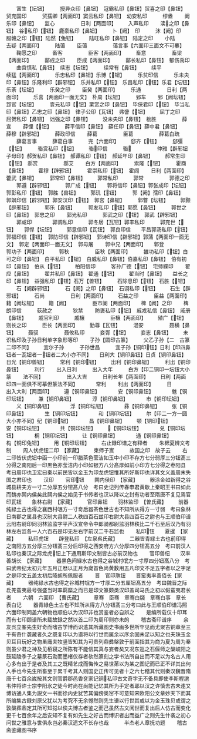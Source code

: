 <!-- { "loadSidebar": true } -->
　　富生【坛钮】　　　授异众印【鼻钮】　冦霸私印【鼻钮】贸喜之印【鼻钮】　贸充国印　　　贸孺卿【两面印】窦云私印【鼻钮】　幼安私印　　　缪盎
　　阚乐印【鼻钮】　　监心　　　　　日利【两面印】
　　入声私印
　　渎之印【鼻钮】　谷私印【钮】　鹿豪私印【鼻钮】
　　卜【阙】　印　　　沐【阙】印　　　　服赣之印【钮】陆然【兔钮】　　　陆旺私印【鼻钮】　陆定之印
　　小陆　　　　　去疑【两面印】　　　陆蔼
　　臣蔼　　　　　蔼言事【六面印三面文不可摹】
　　鞠愿之印　　　畜客　　　　　臣客【两面印】
　　畜意　　　　　畜梁【两面印】　　　鄐成之印
　　臣成【两面印】　　　鄐长私印【鼻钮】　郁伤禹印
　　曲宫慎私【鼻钮】　续志【坛钮】　　　续常有【鼻钮】
　　续平　　　　　续猛【两面印】　　　乐忠私印【鼻钮】乐博【钮】　　　乐贫印信　　　乐未央印【鼻钮】乐隆利印【辟邪钮】　乐并私印【钮】　乐昌私印【钮】乐君【坛钮】　　　乐荼【坛钮】　　　乐癸之印
　　臣癸【两面印】　　　乐通　　　　　日利【两面印】
　　乐喜【两面印一面无文】　朴周【坛钮】　　　郅车
　　郅【阙坛钮】　　　郅官【坛钮】　　　壹元私印【钮】栗赏之印【鼻钮】　毕侠君印【钮】　毕当私印【鼻钮】乙忠之印【鼻钮】　律子公印【瓦钮】　弗詟【钮】
　　屈丁之印　　　屈贺私印【鼻钮】　诎强之印【鼻钮】
　　没未央印【鼻钮】　柮胜　　　　　薛宣
　　薛悝【钮】　　　薛平信印【鼻钮】　薛任印【鼻钮】薛中君【鼻钮】　　薛穆【辟邪钮】　　　薛政印信
　　薛葛　　　　　臣葛　　　　　薛葛白疏
　　薛葛言事　　　薛葛白事　　　完【六面印】
　　郄齐【钮】　　　郄彊【钮】　　　骆赏私印【钮】
　　骆印信　　　骆　　　　　仲雅【辟邪钮子母印】郝贺私印【鼻钮】　郝谭私印【钮】　郝延年印【鼻钮】
　　郝常生印【钮】　郝赏　　　　　郝艾
　　白方【两面印】　　　索隆【钮】　　　霍商【鼻钮】
　　霍穆【辟邪钮】　　　霍崇私印【钮】　霍闾
　　日利【两面印】　　　藿武【鼻钮】　　　郭常印【鼻钮】
　　郭常私印　　　郭常　　　　　郭德之印
　　郭遵【辟邪钮】　　　郭广成【钮】　　郭将信印【鼻钮】郭张成印【坛钮】　郭彭私印【钮】　郭胜【兽钮】
　　郭玑【钮】　　　郭【阙】孺印【鼻钮】　郭飒印信【辟邪钮】郭安汉印【钮】　郭宫【鼻钮】　　　郭瞥【坛钮】
　　郭颢【辟邪钮】　　　郭乐【鼻钮】　　　郭友私印【钮】郭愿【鼻钮】　　　郭世之印【鼻钮】　郭忠之印
　　郭光私印　　　郭武之印【钮】　郭武【辟邪钮】
　　郭咸印　　　　郭调私印　　　郭冬居【瓦钮】郭丰私印　　　郭充世【钮】　　郭悍【坛钮】
　　郭意信印【瓦钮】　郭良印信　　平昌郭汤私印【钮】郭福印信【钮】　郭防印信【辟邪钮】　郭诗印信【辟邪钮】郭蒲【两面印一面无文】　郭定【两面印一面无文】　郭母屠
　　郭中兄【两面印】　　郭登　　　　　郭功子【两面印】
　　郭秋　　　　　臣秋【两面印】　　　雒功私印【钮】白可之印【鼻钮】　白平私印【钮】　白威私印【鼻钮】伯嘉私印【鼻钮】　伯有初印【鼻钮】　伯从【钮】
　　柏阳信印　　　客孙广德【钮】　宅师緤印
　　翟应【鼻钮】　　　翟并私印【鼻钮】　翟通【钮】
　　翟当时【鼻钮】　　益长之印【鼻钮】　益强私印【钮】石万【兽钮】　　　石除息印【钮】　石胜【钮】
　　石【阙辟邪钮】　　　石【阙】之印【鼻钮】　石诩私印【钮】
　　石生【辟邪钮】　　　石尚　　　　　日利【两面印】
　　石益之印　　　臣益【两面印】　　　籍【阙坛钮】
　　籍【阙】　　　　　臣市阑【两面印】　　椑【阙】之印
　　椑朗印信　　　荻赦之　　　　狄禁
　　防褒私印【钮】　戚戎私信【鼻钮】　戚册【鼻钮】
　　戚官利印　　　戚欀　　　　　臣欀【两面印】
　　殖广【钮】　　　则长之印　　　臣长【两面印】
　　勤尊【瓦钮】　　　浥安　　　　　聂横【鼻钮】
　　聂驭　　　　　聂攸私印　　　妾胥【钮】
　　妾志【鼻钮】
　　未识私印及子孙日利单字象形等印
　　子孙【圆印古篆】　　　父乙子孙【二　古篆二印不同】
　　宜尔子孙　　　子孙世昌　　　宜子孙【铜印钮】日利【印四鼻钮者一瓦钮者一钮者二大小亦不同】　　日利大【铜印鼻钮】日贞【铜印鼻钮】　　　日光【铜印兽钮】　　　常利【铜印钮】
　　出利【铜印鼻钮】　　　利出【铜印鼻钮】　　　利行
　　出入日利　　　出入大年　　　白方【印二铜印一坛钮大小篆
　　法不同】　　　　　出入大吉　　　日利长年【两面印】
　　日利【两面印四一面俱不可摹但篆法不同】　　　　常利
　　利出【两面印】　　　日　　　　　　出入大利【两面印】
　　遵【铜印鼻钮】　　　　安【铜印鼻钮】　　　　魋【铜印坛钮】
　　兼【铜印鼻钮】　　　　淳【铜印鼻钮】　　　　市【铜印坛钮】
　　义【铜印鼻钮】　　　　浮【铜印坛钮】　　　　彞【铜印鼻钮】
　　张【铜印鼻钮】　　　　生【铜印坛钮】　　　　和【铜印坛钮】
　　尔【印二一方一圆大小亦不同】纪【铜印钮】　　　　昌【铜印鼻钮】
　　顿【铜印钮】　　　　安【铜印坛钮】　　　　共【铜印坛钮】
　　【铜印坛钮】　　　　兑【铜印坛钮】　　　　桐【铜印坛钮】
　　让【铜印鼻钮】　　　　通【铜印鼻钮】　　　　构【铜印兔钮】
　　用【铜印坛钮】
　　右止録印谱之有释者
　　朱楒夏辨文考制
　　周人伏虎钮二印　【家藏】
　　束师子賔　　　故国之印　故子云
　　右二印皆伏虎钮中函一小印前一印腊茶色莹洁如玉中小印不存方七分弱厚三分钮髙三分得之南阳后一印黒色亦莹洁内小印如银方八分髙厚如前小印方七分得之枣阳县　考曰周印也卫宏曰秦以前民皆以金玉为印龙虎钮惟其所好斯印也详其文义盖周末失国之君印也
　　汉印
　　官印钮　　闗内侯印　【家藏】
　　器涂金如新得之谷城县耕夫方一寸二分厚五分钮髙八分　考曰史记列传春申君黄歇上秦昭王书曰如此而魏亦闗内侯矣此闗内侯之始见于书传者也汉以降以之封有功者至隋唐不复见焉官印瓦钮　　象林右尉　【家藏】
　　官印鼻钮　　羽林监印　【曽氏藏】
　　前器纯緑土古也得之襄西村氓方一寸竒后器茶色世古也不知所从得方一寸弱　考曰象林日南郡之属县也汉制大县尉二人秩四百石兹印右尉大县四百石之尉也与王顺伯印谱云阳右尉印同羽林监监字平声汉宣帝令中郎骑都尉监羽林秩比二千石至后汉乃有羽林左右监各一人六百石是印无左右字前汉二千石监也
　　私印钮　　夏暹　【家藏】
　　私印虎钮　　辟登私印　【左泉呉氏藏】
　　二器皆青緑土古也前印得之南阳方五分厚三分钮髙三分后印得之西安府方六分厚四分钮髙五分　考曰前汉人私印也秦汉之际龙虎钮上下通用斯印文制皆古必前汉物也
　　官印兽纽　　汉率善胡长　【家藏】
　　器黒色间緑水古也得之谷城村氓方一寸厚四分钮髙八分　考曰武帝纪太初元年五月正厯以正月为嵗首色尚黄数用五凡印文不足五字者以之字足之是印文五盖太初后降胡所佩服者
　　晋　官印虺钮　　晋蛮夷率善佰长【家藏】
　　器纯緑水古也得之谷城村氓方一寸厚二分五厘钮髙五分　考曰魏晋之际氐羌蛮夷最号强盛当时率羁縻之而已是印文篆颇类汉印盖司马氏之初以假蛮夷君长者
　　六朝　六面印　【曹氏藏】
　　章骞　臣骞　章骞白牋　章骞白事　章长表白记
　　器青緑色土古也不知所从得方八分钮髙三分考曰此与王顺伯印谱冯照六面印制同盖六朝物也顺伯以为汉印非也赏鉴者必自辨之
　　是编所载仅十印耳而有七印顾谱所未载故録之然以首二印为周印则亦未的
　　稽古斋印谱序
　　余友呉立峯先生好奇而嗜古学博而识逺其所藏图史书画多世所罕见而尤聚古铜章至三千有奇什袭藏者久之既复印以为谱将以行世而属余以序余固未足以知之也夫珠玉金贝耳目玩好之物虽庸夫牧竖皆知其为可贵列鼎彞槃敦于前面指其为商为夏为周为秦则虽少君之神及见栢寝之所陈有不能信其真与妄者矣又况东巡之石偃师之槃岐阳之鼓延陵季子之墓篆石泐而墨楮仅存者欤然篆刻之学书法所自出而不足以为名古人用心多有出于是者及其工之既精艺成而悔传之易世苐以为某之图记而已正不详其出何人手也今先生所畜至于累千考其人则国史正传可见者十之六七稽其代则秦汉魏晋隋唐千七百余嵗按其文则官爵郡邑香奁家记铜私印古文奇字无不备具即使李斯程邈韦仲将许士宗李阳氷之徒今时尚在尚能记忆其所为手定者耶以汉之许慎去古未逺又博访通人集为説文一书而徐内史犹苦其偏傍奥宻不可意知宋欧阳公文章妙天下而其所编集古録刘原父犹以为考究不无余憾然则先生谱以行世其或以为金玉珠贝或谓之敦槃彞鼎定其所可知搃以俟夫博古者鉴之而己虽然古文阅世而复出后人仿古而变化更千七百余年之后安知不复有如先生之好古而博识者出而益广之则先生什袭之初心问世之雅意与世俱永岂必秦汉遗文不长存也哉　　　半杰老人章抚功题
　　稽古斋鉴藏图书序

